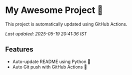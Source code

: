 # My Awesome Project 🚀

This project is automatically updated using GitHub Actions.

_Last updated: 2025-05-19 20:41:36 IST_

## Features
- Auto-update README using Python 🐍
- Auto Git push with GitHub Actions 🤖
